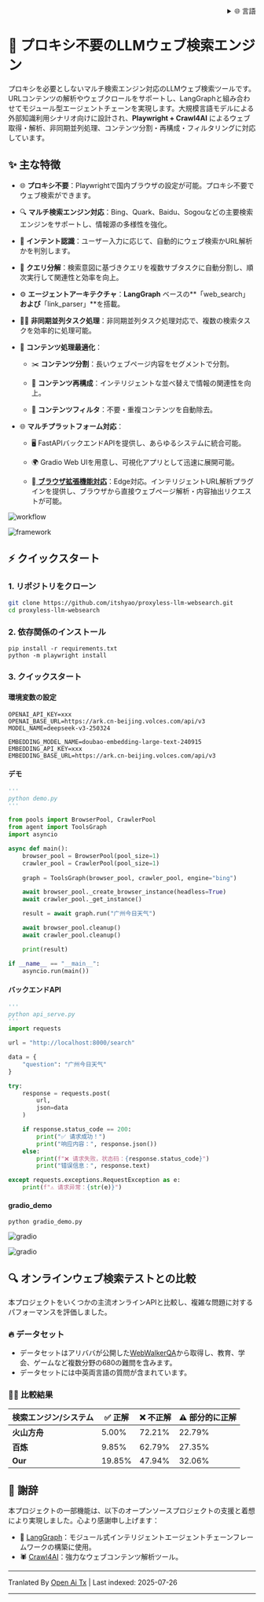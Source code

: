 
<div align="right">
  <details>
    <summary >🌐 言語</summary>
    <div>
      <div align="center">
        <a href="https://openaitx.github.io/view.html?user=itshyao&project=proxyless-llm-websearch&lang=en">English</a>
        | <a href="https://openaitx.github.io/view.html?user=itshyao&project=proxyless-llm-websearch&lang=zh-CN">简体中文</a>
        | <a href="https://openaitx.github.io/view.html?user=itshyao&project=proxyless-llm-websearch&lang=zh-TW">繁體中文</a>
        | <a href="https://openaitx.github.io/view.html?user=itshyao&project=proxyless-llm-websearch&lang=ja">日本語</a>
        | <a href="https://openaitx.github.io/view.html?user=itshyao&project=proxyless-llm-websearch&lang=ko">한국어</a>
        | <a href="https://openaitx.github.io/view.html?user=itshyao&project=proxyless-llm-websearch&lang=hi">हिन्दी</a>
        | <a href="https://openaitx.github.io/view.html?user=itshyao&project=proxyless-llm-websearch&lang=th">ไทย</a>
        | <a href="https://openaitx.github.io/view.html?user=itshyao&project=proxyless-llm-websearch&lang=fr">Français</a>
        | <a href="https://openaitx.github.io/view.html?user=itshyao&project=proxyless-llm-websearch&lang=de">Deutsch</a>
        | <a href="https://openaitx.github.io/view.html?user=itshyao&project=proxyless-llm-websearch&lang=es">Español</a>
        | <a href="https://openaitx.github.io/view.html?user=itshyao&project=proxyless-llm-websearch&lang=it">Italiano</a>
        | <a href="https://openaitx.github.io/view.html?user=itshyao&project=proxyless-llm-websearch&lang=ru">Русский</a>
        | <a href="https://openaitx.github.io/view.html?user=itshyao&project=proxyless-llm-websearch&lang=pt">Português</a>
        | <a href="https://openaitx.github.io/view.html?user=itshyao&project=proxyless-llm-websearch&lang=nl">Nederlands</a>
        | <a href="https://openaitx.github.io/view.html?user=itshyao&project=proxyless-llm-websearch&lang=pl">Polski</a>
        | <a href="https://openaitx.github.io/view.html?user=itshyao&project=proxyless-llm-websearch&lang=ar">العربية</a>
        | <a href="https://openaitx.github.io/view.html?user=itshyao&project=proxyless-llm-websearch&lang=fa">فارسی</a>
        | <a href="https://openaitx.github.io/view.html?user=itshyao&project=proxyless-llm-websearch&lang=tr">Türkçe</a>
        | <a href="https://openaitx.github.io/view.html?user=itshyao&project=proxyless-llm-websearch&lang=vi">Tiếng Việt</a>
        | <a href="https://openaitx.github.io/view.html?user=itshyao&project=proxyless-llm-websearch&lang=id">Bahasa Indonesia</a>
      </div>
    </div>
  </details>
</div>

# 🧠 プロキシ不要のLLMウェブ検索エンジン

プロキシを必要としないマルチ検索エンジン対応のLLMウェブ検索ツールです。URLコンテンツの解析やウェブクロールをサポートし、LangGraphと組み合わせてモジュール型エージェントチェーンを実現します。大規模言語モデルによる外部知識利用シナリオ向けに設計され、**Playwright + Crawl4AI** によるウェブ取得・解析、非同期並列処理、コンテンツ分割・再構成・フィルタリングに対応しています。

## ✨ 主な特徴

- 🌐 **プロキシ不要**：Playwrightで国内ブラウザの設定が可能。プロキシ不要でウェブ検索ができます。
- 🔍 **マルチ検索エンジン対応**：Bing、Quark、Baidu、Sogouなどの主要検索エンジンをサポートし、情報源の多様性を強化。
- 🤖 **インテント認識**：ユーザー入力に応じて、自動的にウェブ検索かURL解析かを判別します。
- 🔄 **クエリ分解**：検索意図に基づきクエリを複数サブタスクに自動分割し、順次実行して関連性と効率を向上。
- ⚙️ **エージェントアーキテクチャ**：**LangGraph** ベースの**「web_search」**および**「link_parser」**を搭載。
- 🏃‍♂️ **非同期並列タスク処理**：非同期並列タスク処理対応で、複数の検索タスクを効率的に処理可能。
- 📝 **コンテンツ処理最適化**：

  - ✂️ **コンテンツ分割**：長いウェブページ内容をセグメントで分割。

  - 🔄 **コンテンツ再構成**：インテリジェントな並べ替えで情報の関連性を向上。

  - 🚫 **コンテンツフィルタ**：不要・重複コンテンツを自動除去。
- 🌐 **マルチプラットフォーム対応**：

  - 🖥️ FastAPIバックエンドAPIを提供し、あらゆるシステムに統合可能。

  - 🌍 Gradio Web UIを用意し、可視化アプリとして迅速に展開可能。
  
  - 🧩[ **ブラウザ拡張機能対応**](https://github.com/itshyao/proxyless-llm-websearch/tree/main/extension)：Edge対応。インテリジェントURL解析プラグインを提供し、ブラウザから直接ウェブページ解析・内容抽出リクエストが可能。
  

![workflow](https://raw.githubusercontent.com/itshyao/proxyless-llm-websearch/main/img/workflow.png)

![framework](https://raw.githubusercontent.com/itshyao/proxyless-llm-websearch/main/img/framework.png)

## ⚡ クイックスタート

### 1. リポジトリをクローン

```bash
git clone https://github.com/itshyao/proxyless-llm-websearch.git
cd proxyless-llm-websearch
```
### 2. 依存関係のインストール


```
pip install -r requirements.txt
python -m playwright install
```
### 3. クイックスタート

#### 環境変数の設定


```
OPENAI_API_KEY=xxx
OPENAI_BASE_URL=https://ark.cn-beijing.volces.com/api/v3
MODEL_NAME=deepseek-v3-250324

EMBEDDING_MODEL_NAME=doubao-embedding-large-text-240915
EMBEDDING_API_KEY=xxx
EMBEDDING_BASE_URL=https://ark.cn-beijing.volces.com/api/v3
```
#### デモ


```python
'''
python demo.py
'''

from pools import BrowserPool, CrawlerPool
from agent import ToolsGraph
import asyncio

async def main():
    browser_pool = BrowserPool(pool_size=1)
    crawler_pool = CrawlerPool(pool_size=1)
    
    graph = ToolsGraph(browser_pool, crawler_pool, engine="bing")

    await browser_pool._create_browser_instance(headless=True)
    await crawler_pool._get_instance()

    result = await graph.run("广州今日天气")

    await browser_pool.cleanup()
    await crawler_pool.cleanup()

    print(result)

if __name__ == "__main__":
    asyncio.run(main())
```
#### バックエンドAPI


```python
'''
python api_serve.py
'''
import requests

url = "http://localhost:8000/search"

data = {
    "question": "广州今日天气"
}

try:
    response = requests.post(
        url,
        json=data
    )

    if response.status_code == 200:
        print("✅ 请求成功！")
        print("响应内容：", response.json())
    else:
        print(f"❌ 请求失败，状态码：{response.status_code}")
        print("错误信息：", response.text)

except requests.exceptions.RequestException as e:
    print(f"⚠️ 请求异常：{str(e)}")
```
#### gradio_demo


```
python gradio_demo.py
```
![gradio](https://raw.githubusercontent.com/itshyao/proxyless-llm-websearch/main/img/gradio1.png)

![gradio](https://raw.githubusercontent.com/itshyao/proxyless-llm-websearch/main/img/gradio2.png)

## 🔍 オンラインウェブ検索テストとの比較

本プロジェクトをいくつかの主流オンラインAPIと比較し、複雑な問題に対するパフォーマンスを評価しました。

### 🔥 データセット

- データセットはアリババが公開した[WebWalkerQA](https://huggingface.co/datasets/callanwu/WebWalkerQA)から取得し、教育、学会、ゲームなど複数分野の680の難問を含みます。
- データセットには中英両言語の質問が含まれています。

### 🧑‍🏫 比較結果

| 検索エンジン/システム | ✅ 正解 | ❌ 不正解 | ⚠️ 部分的に正解 |
| --------------------- | ------- | -------- | --------------- |
| **火山方舟**          | 5.00%   | 72.21%   | 22.79%          |
| **百炼**              | 9.85%   | 62.79%   | 27.35%          |
| **Our**               | 19.85%  | 47.94%   | 32.06%          |

## 🙏 謝辞

本プロジェクトの一部機能は、以下のオープンソースプロジェクトの支援と着想により実現しました。心より感謝申し上げます：

- 🧠 [LangGraph](https://github.com/langchain-ai/langgraph)：モジュール式インテリジェントエージェントチェーンフレームワークの構築に使用。
- 🕷 [Crawl4AI](https://github.com/unclecode/crawl4ai)：強力なウェブコンテンツ解析ツール。


---

Tranlated By [Open Ai Tx](https://github.com/OpenAiTx/OpenAiTx) | Last indexed: 2025-07-26

---